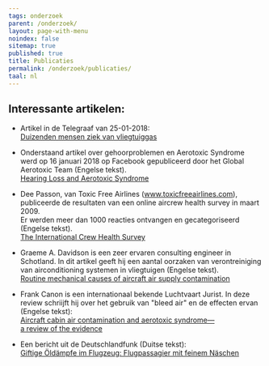 ```yaml
---
tags: onderzoek
parent: /onderzoek/
layout: page-with-menu
noindex: false
sitemap: true
published: true
title: Publicaties
permalink: /onderzoek/publicaties/
taal: nl
---
```

## Interessante artikelen:

- Artikel in de Telegraaf van 25-01-2018:  
[Duizenden mensen ziek van vliegtuiggas](https://www.telegraaf.nl/nieuws/1584246/duizenden-mensen-ziek-van-vliegtuiggas)

- Onderstaand artikel over gehoorproblemen en Aerotoxic Syndrome werd op 16 januari 2018 op Facebook gepubliceerd door het Global Aerotoxic Team (Engelse tekst).  
[Hearing Loss and Aerotoxic Syndrome](https://www.facebook.com/notes/global-aerotoxic-team/hearing-loss-and-aerotoxic-syndrome/1516252015154249/?hc_ref=ARTyJwkuy_-2bqjSZRD8K7Te_WOHh_Oesal7XxHY1RaSL-efiTTdKb5yeA4rTQO8MMM)

- Dee Passon, van Toxic Free Airlines (www.toxicfreeairlines.com), publiceerde de resultaten van een online aircrew health survey in maart 2009.  
Er werden meer dan 1000 reacties ontvangen en gecategoriseerd (Engelse tekst).  
[The International Crew Health Survey](http://www.itcoba.net/26PA11A.pdf)

- Graeme A. Davidson is een zeer ervaren consulting engineer in Schotland. In dit artikel geeft hij een aantal oorzaken van verontreiniging van airconditioning systemen in vliegtuigen (Engelse tekst).  
[Routine mechanical causes of aircraft air supply contamination](http://bleedfree.eu/wp-content/uploads/2016/01/18DA14R.pdf)

- Frank Canon is een internationaal bekende Luchtvaart Jurist. In deze review schriijft hij over het gebruik van "bleed air" en de effecten ervan (Engelse tekst):  
[Aircraft cabin air contamination and aerotoxic syndrome—  
a review of the evidence](http://skybrary.aero/bookshelf/books/3594.pdf)

- Een bericht uit de Deutschlandfunk (Duitse tekst):  
[Giftige Öldämpfe im Flugzeug: Flugpassagier mit feinem Näschen](http://www.deutschlandfunk.de/giftige-oeldaempfe-im-flugzeug-flugpassagier-mit-feinem.676.de.html?dram%3Aarticle_id=325007)
